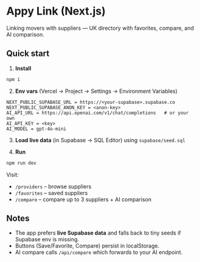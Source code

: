 # Appy Link (Next.js)

Linking movers with suppliers — UK directory with favorites, compare, and AI comparison.

## Quick start

1. **Install**
```bash
npm i
```

2. **Env vars** (Vercel → Project → Settings → Environment Variables)
```
NEXT_PUBLIC_SUPABASE_URL = https://<your-supabase>.supabase.co
NEXT_PUBLIC_SUPABASE_ANON_KEY = <anon-key>
AI_API_URL = https://api.openai.com/v1/chat/completions   # or your own
AI_API_KEY = <key>
AI_MODEL = gpt-4o-mini
```

3. **Load live data** (in Supabase → SQL Editor) using `supabase/seed.sql`

4. **Run**
```bash
npm run dev
```

Visit:
- `/providers` – browse suppliers
- `/favorites` – saved suppliers
- `/compare` – compare up to 3 suppliers + AI comparison

## Notes
- The app prefers **live Supabase data** and falls back to tiny seeds if Supabase env is missing.
- Buttons (Save/Favorite, Compare) persist in localStorage.
- AI compare calls `/api/compare` which forwards to your AI endpoint.

